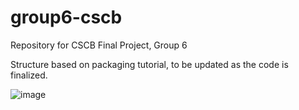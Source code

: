 # group6-cscb
Repository for CSCB Final Project, Group 6

Structure based on packaging tutorial, to be updated as the code is finalized.

![image](https://github.com/user-attachments/assets/15ca5937-11f2-4e44-adc4-50c65f84eb55)
